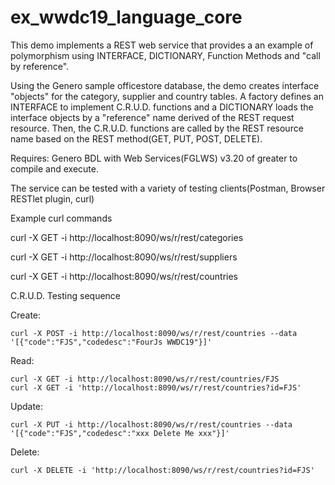 # ex_wwdc19_language_core
This demo implements a REST web service that provides a an example of polymorphism using INTERFACE, DICTIONARY, Function Methods and "call by reference".

Using the Genero sample officestore database, the demo creates interface "objects" for the category, supplier and country tables.  A factory defines an INTERFACE to implement C.R.U.D. functions and a DICTIONARY loads the interface objects by a "reference" name derived of the REST request resource.  Then, the C.R.U.D. functions are called by the REST resource name based on the REST method(GET, PUT, POST, DELETE). 

Requires: Genero BDL with Web Services(FGLWS) v3.20 of greater to compile and execute.

The service can be tested with a variety of testing clients(Postman, Browser RESTlet plugin, curl)

Example curl commands

  curl -X GET -i http://localhost:8090/ws/r/rest/categories

  curl -X GET -i http://localhost:8090/ws/r/rest/suppliers

  curl -X GET -i http://localhost:8090/ws/r/rest/countries


C.R.U.D. Testing sequence

  Create:
    
    curl -X POST -i http://localhost:8090/ws/r/rest/countries --data '[{"code":"FJS","codedesc":"FourJs WWDC19"}]'
    
  Read:
    
    curl -X GET -i http://localhost:8090/ws/r/rest/countries/FJS
    curl -X GET -i 'http://localhost:8090/ws/r/rest/countries?id=FJS'
    
  Update:
    
    curl -X PUT -i http://localhost:8090/ws/r/rest/countries --data '[{"code":"FJS","codedesc":"xxx Delete Me xxx"}]'
    
  Delete:
    
    curl -X DELETE -i 'http://localhost:8090/ws/r/rest/countries?id=FJS'
